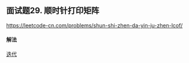 ## 面试题29. 顺时针打印矩阵

https://leetcode-cn.com/problems/shun-shi-zhen-da-yin-ju-zhen-lcof/


#### 解法  

[迭代](_1.py)

